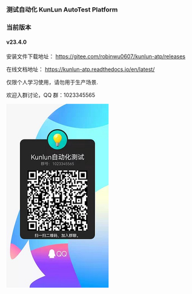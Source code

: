 ### 测试自动化 KunLun AutoTest Platform

### 当前版本

#### v23.4.0

安装文件下载地址： https://gitee.com/robinwu0607/kunlun-atp/releases

在线文档地址： https://kunlun-atp.readthedocs.io/en/latest/

仅限个人学习使用，请勿用于生产场景.

欢迎入群讨论，QQ 群：1023345565

![QQ群](./qqqr.jpg)
